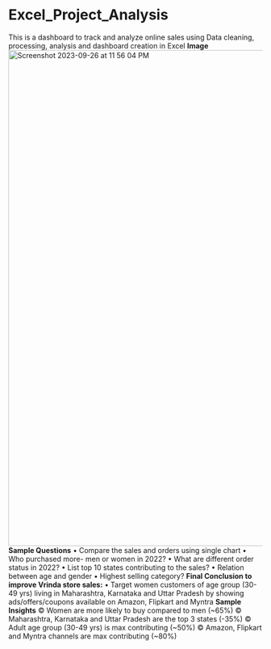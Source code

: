 # Excel_Project_Analysis
This is a dashboard to track and analyze  online sales using Data cleaning, processing, analysis and dashboard creation in Excel
**Image**
<img width="983" alt="Screenshot 2023-09-26 at 11 56 04 PM" src="https://github.com/sakshirajpal17/Excel_Project_Analysis/assets/89202930/c114f768-889e-4f5a-aff7-5ffdab8a94da">
**Sample Questions**
• Compare the sales and orders using single chart
• Who purchased more- men or women in 2022? 
• What are different order status in 2022?
• List top 10 states contributing to the sales?
• Relation between age and gender 
• Highest selling category?
**Final Conclusion to improve Vrinda store sales:**
• Target women customers of age group (30-49 yrs) living in
Maharashtra, Karnataka and Uttar Pradesh by showing
ads/offers/coupons available on Amazon, Flipkart and Myntra
**Sample Insights**
© Women are more likely to buy compared to men (~65%)
© Maharashtra, Karnataka and Uttar Pradesh are the top 3 states (-35%)
© Adult age group (30-49 yrs) is max contributing (~50%)
© Amazon, Flipkart and Myntra channels are max contributing (~80%)

